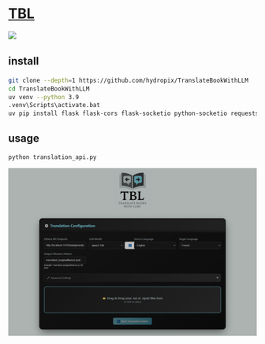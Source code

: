 # [TBL](https://github.com/hydropix/TranslateBookWithLLM)

![](https://img.shields.io/github/license/hydropix/TranslateBookWithLLM)

## install

```sh
git clone --depth=1 https://github.com/hydropix/TranslateBookWithLLM
cd TranslateBookWithLLM
uv venv --python 3.9
.venv\Scripts\activate.bat
uv pip install flask flask-cors flask-socketio python-socketio requests tqdm aiohttp lxml ebooklib
```

## usage

```sh
python translation_api.py
```

![translatebookwithllm](/_image/optWeb/translatebookwithllm.png)
